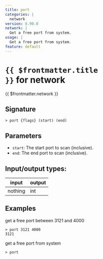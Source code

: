 ```yaml
---
title: port
categories: |
  network
version: 0.90.0
network: |
  Get a free port from system.
usage: |
  Get a free port from system.
feature: default
---
```


<!-- This file is automatically generated. Please edit the command in https://github.com/nushell/nushell instead. -->

# <code>{{ $frontmatter.title }}</code> for network

<div class='command-title'>{{ $frontmatter.network }}</div>

## Signature

`> port {flags} (start) (end)`

## Parameters

- `start`: The start port to scan (inclusive).
- `end`: The end port to scan (inclusive).

## Input/output types:

| input   | output |
| ------- | ------ |
| nothing | int    |

## Examples

get a free port between 3121 and 4000

```nushell
> port 3121 4000
3121
```

get a free port from system

```nushell
> port

```
